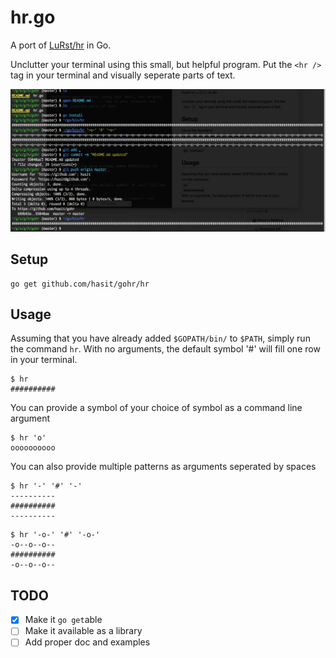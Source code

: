 # hr.go
A port of [LuRst/hr](https://github.com/LuRsT/hr) in Go.

Unclutter your terminal using this small, but helpful program. Put the `<hr />` tag in your terminal and visually seperate parts of text.

![hr.go](assests/gohr.png)

## Setup
	go get github.com/hasit/gohr/hr

## Usage
Assuming that you have already added `$GOPATH/bin/` to `$PATH`, simply run the command `hr`. With no arguments, the default symbol '#' will fill one row in your terminal.

```
$ hr
##########
```

You can provide a symbol of your choice of symbol as a command line argument

```
$ hr 'o'
oooooooooo
```

You can also provide multiple patterns as arguments seperated by spaces

```
$ hr '-' '#' '-'
----------
##########
----------
```
```
$ hr '-o-' '#' '-o-'
-o--o--o--
##########
-o--o--o--
```

## TODO
- [x] Make it `go get`able
- [ ] Make it available as a library
- [ ] Add proper doc and examples

